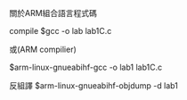 關於ARM組合語言程式碼

compile
$gcc -o lab lab1C.c

或(ARM compilier)

$arm-linux-gnueabihf-gcc -o lab1 lab1C.c

反組譯
$arm-linux-gnueabihf-objdump -d lab1
